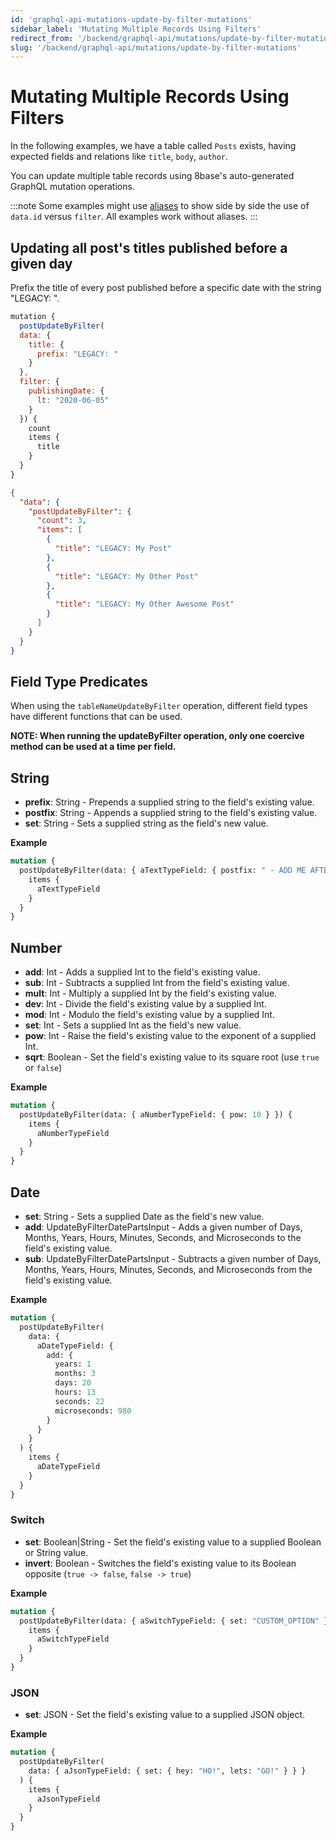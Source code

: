 ```yaml
---
id: 'graphql-api-mutations-update-by-filter-mutations'
sidebar_label: 'Mutating Multiple Records Using Filters'
redirect_from: '/backend/graphql-api/mutations/update-by-filter-mutations'
slug: '/backend/graphql-api/mutations/update-by-filter-mutations'
---
```


# Mutating Multiple Records Using Filters

In the following examples, we have a table called `Posts` exists, having expected fields and relations like `title`, `body`, `author`.

You can update multiple table records using 8base's auto-generated GraphQL mutation operations.

:::note
Some examples might use [aliases](/backend/graphql-api/#aliases) to show side by side the use of `data.id` versus `filter`. All examples work without aliases.
:::

## Updating all post's titles published before a given day

Prefix the title of every post published before a specific date with the string "LEGACY: ".

```javascript
mutation {
  postUpdateByFilter(
  data: {
    title: {
      prefix: "LEGACY: "
    }
  },
  filter: {
    publishingDate: {
      lt: "2020-06-05"
    }
  }) {
    count
    items {
      title
    }
  }
}
```

```json
{
  "data": {
    "postUpdateByFilter": {
      "count": 3,
      "items": [
        {
          "title": "LEGACY: My Post"
        },
        {
          "title": "LEGACY: My Other Post"
        },
        {
          "title": "LEGACY: My Other Awesome Post"
        }
      ]
    }
  }
}
```

## Field Type Predicates

When using the `tableNameUpdateByFilter` operation, different field types have different functions that can be used.

**NOTE: When running the updateByFilter operation, only one coercive method can be used at a time per field.**

## String

- **prefix**: String - Prepends a supplied string to the field's existing value.
- **postfix**: String - Appends a supplied string to the field's existing value.
- **set**: String - Sets a supplied string as the field's new value.

**Example**

```graphql
mutation {
  postUpdateByFilter(data: { aTextTypeField: { postfix: " - ADD ME AFTER" } }) {
    items {
      aTextTypeField
    }
  }
}
```

## Number

- **add**: Int - Adds a supplied Int to the field's existing value.
- **sub**: Int - Subtracts a supplied Int from the field's existing value.
- **mult**: Int - Multiply a supplied Int by the field's existing value.
- **dev**: Int - Divide the field's existing value by a supplied Int.
- **mod**: Int - Modulo the field's existing value by a supplied Int.
- **set**: Int - Sets a supplied Int as the field's new value.
- **pow**: Int - Raise the field's existing value to the exponent of a supplied Int.
- **sqrt**: Boolean - Set the field's existing value to its square root (use `true` or `false`)

**Example**

```graphql
mutation {
  postUpdateByFilter(data: { aNumberTypeField: { pow: 10 } }) {
    items {
      aNumberTypeField
    }
  }
}
```

## Date

- **set**: String - Sets a supplied Date as the field's new value.
- **add**: UpdateByFilterDatePartsInput - Adds a given number of Days, Months, Years, Hours, Minutes, Seconds, and Microseconds to the field's existing value.
- **sub**: UpdateByFilterDatePartsInput - Subtracts a given number of Days, Months, Years, Hours, Minutes, Seconds, and Microseconds from the field's existing value.

**Example**

```graphql
mutation {
  postUpdateByFilter(
    data: {
      aDateTypeField: {
        add: {
          years: 1
          months: 3
          days: 20
          hours: 13
          seconds: 22
          microseconds: 980
        }
      }
    }
  ) {
    items {
      aDateTypeField
    }
  }
}
```

### Switch

- **set**: Boolean|String - Set the field's existing value to a supplied Boolean or String value.
- **invert**: Boolean - Switches the field's existing value to its Boolean opposite (`true -> false`, `false -> true`)

**Example**

```graphql
mutation {
  postUpdateByFilter(data: { aSwitchTypeField: { set: "CUSTOM_OPTION" } }) {
    items {
      aSwitchTypeField
    }
  }
}
```

### JSON

- **set**: JSON - Set the field's existing value to a supplied JSON object.

**Example**

```graphql
mutation {
  postUpdateByFilter(
    data: { aJsonTypeField: { set: { hey: "HO!", lets: "GO!" } } }
  ) {
    items {
      aJsonTypeField
    }
  }
}
```
